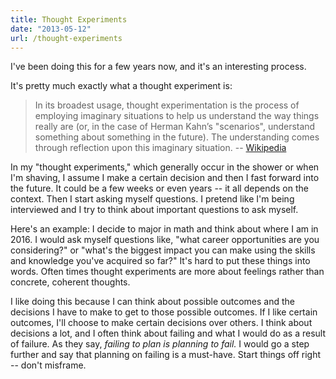 ```yaml
---
title: Thought Experiments
date: "2013-05-12"
url: /thought-experiments
---
```



I've been doing this for a few years now, and it's an interesting process.

It's pretty much exactly what a thought experiment is:

> In its broadest usage, thought experimentation is the process of employing imaginary situations to help us understand the way things really are (or, in the case of Herman Kahn’s "scenarios", understand something about something in the future). The understanding comes through reflection upon this imaginary situation.
> -- [Wikipedia](http://en.wikipedia.org/wiki/Thought_experiment)

In my "thought experiments," which generally occur in the shower or when I'm shaving, I assume I make a certain decision and then I fast forward into the future. It could be a few weeks or even years -- it all depends on the context. Then I start asking myself questions. I pretend like I'm being interviewed and I try to think about important questions to ask myself.

Here's an example: I decide to major in math and think about where I am in 2016. I would ask myself questions like, "what career opportunities are you considering?" or "what's the biggest impact you can make using the skills and knowledge you've acquired so far?" It's hard to put these things into words. Often times thought experiments are more about feelings rather than concrete, coherent thoughts.

I like doing this because I can think about possible outcomes and the decisions I have to make to get to those possible outcomes. If I like certain outcomes, I'll choose to make certain decisions over others. I think about decisions a lot, and I often think about failing and what I would do as a result of failure. As they say, *failing to plan is planning to fail.* I would go a step further and say that planning on failing is a must-have. Start things off right -- don't misframe.


